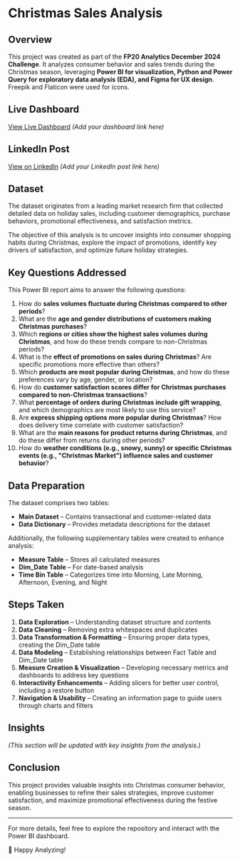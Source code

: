 # Christmas Sales Analysis

## Overview
This project was created as part of the **FP20 Analytics December 2024 Challenge**. It analyzes consumer behavior and sales trends during the Christmas season, leveraging **Power BI for visualization, Python and Power Query for exploratory data analysis (EDA), and Figma for UX design**. Freepik and Flaticon were used for icons.

## Live Dashboard
[View Live Dashboard](#) *(Add your dashboard link here)*

## LinkedIn Post
[View on LinkedIn](#) *(Add your LinkedIn post link here)*

## Dataset
The dataset originates from a leading market research firm that collected detailed data on holiday sales, including customer demographics, purchase behaviors, promotional effectiveness, and satisfaction metrics. 

The objective of this analysis is to uncover insights into consumer shopping habits during Christmas, explore the impact of promotions, identify key drivers of satisfaction, and optimize future holiday strategies.

## Key Questions Addressed
This Power BI report aims to answer the following questions:

1. How do **sales volumes fluctuate during Christmas compared to other periods**?
2. What are the **age and gender distributions of customers making Christmas purchases**?
3. Which **regions or cities show the highest sales volumes during Christmas**, and how do these trends compare to non-Christmas periods?
4. What is the **effect of promotions on sales during Christmas**? Are specific promotions more effective than others?
5. Which **products are most popular during Christmas**, and how do these preferences vary by age, gender, or location?
6. How do **customer satisfaction scores differ for Christmas purchases compared to non-Christmas transactions**?
7. What **percentage of orders during Christmas include gift wrapping**, and which demographics are most likely to use this service?
8. Are **express shipping options more popular during Christmas**? How does delivery time correlate with customer satisfaction?
9. What are the **main reasons for product returns during Christmas**, and do these differ from returns during other periods?
10. How do **weather conditions (e.g., snowy, sunny) or specific Christmas events (e.g., "Christmas Market") influence sales and customer behavior**?

## Data Preparation
The dataset comprises two tables:
- **Main Dataset** – Contains transactional and customer-related data
- **Data Dictionary** – Provides metadata descriptions for the dataset

Additionally, the following supplementary tables were created to enhance analysis:
- **Measure Table** – Stores all calculated measures
- **Dim_Date Table** – For date-based analysis
- **Time Bin Table** – Categorizes time into Morning, Late Morning, Afternoon, Evening, and Night

## Steps Taken
1. **Data Exploration** – Understanding dataset structure and contents
2. **Data Cleaning** – Removing extra whitespaces and duplicates
3. **Data Transformation & Formatting** – Ensuring proper data types, creating the Dim_Date table
4. **Data Modeling** – Establishing relationships between Fact Table and Dim_Date table
5. **Measure Creation & Visualization** – Developing necessary metrics and dashboards to address key questions
6. **Interactivity Enhancements** – Adding slicers for better user control, including a restore button
7. **Navigation & Usability** – Creating an information page to guide users through charts and filters

## Insights
*(This section will be updated with key insights from the analysis.)*

## Conclusion
This project provides valuable insights into Christmas consumer behavior, enabling businesses to refine their sales strategies, improve customer satisfaction, and maximize promotional effectiveness during the festive season.

---

For more details, feel free to explore the repository and interact with the Power BI dashboard.

🚀 Happy Analyzing!
```

